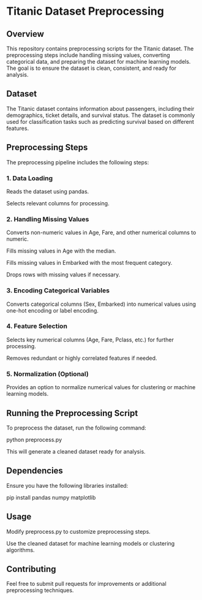 # Titanic Dataset Preprocessing

## Overview
This repository contains preprocessing scripts for the Titanic dataset. The preprocessing steps include handling missing values, converting categorical data, and preparing the dataset for machine learning models. The goal is to ensure the dataset is clean, consistent, and ready for analysis.

## Dataset
The Titanic dataset contains information about passengers, including their demographics, ticket details, and survival status. The dataset is commonly used for classification tasks such as predicting survival based on different features.

## Preprocessing Steps
The preprocessing pipeline includes the following steps:

### 1. Data Loading

Reads the dataset using pandas.

Selects relevant columns for processing.

### 2. Handling Missing Values

Converts non-numeric values in Age, Fare, and other numerical columns to numeric.

Fills missing values in Age with the median.

Fills missing values in Embarked with the most frequent category.

Drops rows with missing values if necessary.

### 3. Encoding Categorical Variables

Converts categorical columns (Sex, Embarked) into numerical values using one-hot encoding or label encoding.

### 4. Feature Selection

Selects key numerical columns (Age, Fare, Pclass, etc.) for further processing.

Removes redundant or highly correlated features if needed.

### 5. Normalization (Optional)

Provides an option to normalize numerical values for clustering or machine learning models.

## Running the Preprocessing Script
To preprocess the dataset, run the following command:

python preprocess.py

This will generate a cleaned dataset ready for analysis.

## Dependencies
Ensure you have the following libraries installed:

pip install pandas numpy matplotlib

## Usage

Modify preprocess.py to customize preprocessing steps.

Use the cleaned dataset for machine learning models or clustering algorithms.

## Contributing
Feel free to submit pull requests for improvements or additional preprocessing techniques.



